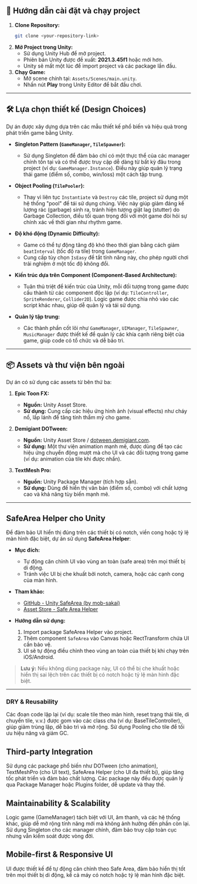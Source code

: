 

## 🚀 Hướng dẫn cài đặt và chạy project

1.  **Clone Repository:**
    ```bash
    git clone <your-repository-link>
    ```
2.  **Mở Project trong Unity:**
    *   Sử dụng Unity Hub để mở project.
    *   Phiên bản Unity được đề xuất: **2021.3.45f1** hoặc mới hơn.
    *   Unity sẽ mất một lúc để import project và các package lần đầu.
3.  **Chạy Game:**
    *   Mở scene chính tại: `Assets/Scenes/main.unity`.
    *   Nhấn nút **Play** trong Unity Editor để bắt đầu chơi.

---

## 🛠️ Lựa chọn thiết kế (Design Choices)

Dự án được xây dựng dựa trên các mẫu thiết kế phổ biến và hiệu quả trong phát triển game bằng Unity.

*   **Singleton Pattern (`GameManager`, `TileSpawner`):**
    *   Sử dụng Singleton để đảm bảo chỉ có một thực thể của các manager chính tồn tại và có thể được truy cập dễ dàng từ bất kỳ đâu trong project (ví dụ: `GameManager.Instance`). Điều này giúp quản lý trạng thái game (điểm số, combo, win/loss) một cách tập trung.

*   **Object Pooling (`TilePooler`):**
    *   Thay vì liên tục `Instantiate` và `Destroy` các tile, project sử dụng một hệ thống "pool" để tái sử dụng chúng. Việc này giúp giảm đáng kể lượng rác (garbage) sinh ra, tránh hiện tượng giật lag (stutter) do Garbage Collection, điều tối quan trọng đối với một game đòi hỏi sự chính xác về thời gian như rhythm game.

*   **Độ khó động (Dynamic Difficulty):**
    *   Game có thể tự động tăng độ khó theo thời gian bằng cách giảm `beatInterval` (tốc độ ra tile) trong `GameManager`.
    *   Cung cấp tùy chọn `IsEasy` để tắt tính năng này, cho phép người chơi trải nghiệm ở một tốc độ không đổi.

*   **Kiến trúc dựa trên Component (Component-Based Architecture):**
    *   Tuân thủ triệt để kiến trúc của Unity, mỗi đối tượng trong game được cấu thành từ các component độc lập (ví dụ: `TileController`, `SpriteRenderer`, `Collider2D`). Logic game được chia nhỏ vào các script khác nhau, giúp dễ quản lý và tái sử dụng.

*   **Quản lý tập trung:**
    *   Các thành phần cốt lõi như `GameManager`, `UIManager`, `TileSpawner`, `MusicManager` được thiết kế để quản lý các khía cạnh riêng biệt của game, giúp code có tổ chức và dễ bảo trì.

---

## 📦 Assets và thư viện bên ngoài

Dự án có sử dụng các assets từ bên thứ ba:

1.  **Epic Toon FX:**
    *   **Nguồn:** Unity Asset Store.
    *   **Sử dụng:** Cung cấp các hiệu ứng hình ảnh (visual effects) như cháy nổ, lấp lánh để tăng tính thẩm mỹ cho game.

2.  **Demigiant DOTween:**
    *   **Nguồn:** Unity Asset Store / [dotween.demigiant.com](http://dotween.demigiant.com/).
    *   **Sử dụng:** Một thư viện animation mạnh mẽ, được dùng để tạo các hiệu ứng chuyển động mượt mà cho UI và các đối tượng trong game (ví dụ: animation của tile khi được nhấn).

3.  **TextMesh Pro:**
    *   **Nguồn:** Unity Package Manager (tích hợp sẵn).
    *   **Sử dụng:** Dùng để hiển thị văn bản (điểm số, combo) với chất lượng cao và khả năng tùy biến mạnh mẽ.

---

## SafeArea Helper cho Unity

Để đảm bảo UI hiển thị đúng trên các thiết bị có notch, viền cong hoặc tỷ lệ màn hình đặc biệt, dự án sử dụng **SafeArea Helper**:

- **Mục đích:**
  - Tự động căn chỉnh UI vào vùng an toàn (safe area) trên mọi thiết bị di động.
  - Tránh việc UI bị che khuất bởi notch, camera, hoặc các cạnh cong của màn hình.

- **Tham khảo:**
  - [GitHub - Unity SafeArea (by mob-sakai)](https://github.com/mob-sakai/Unity-SafeArea)
  - [Asset Store - Safe Area Helper](https://assetstore.unity.com/packages/tools/gui/safe-area-helper-144645)

- **Hướng dẫn sử dụng:**
  1. Import package SafeArea Helper vào project.
  2. Thêm component `SafeArea` vào Canvas hoặc RectTransform chứa UI cần bảo vệ.
  3. UI sẽ tự động điều chỉnh theo vùng an toàn của thiết bị khi chạy trên iOS/Android.

> **Lưu ý:** Nếu không dùng package này, UI có thể bị che khuất hoặc hiển thị sai lệch trên các thiết bị có notch hoặc tỷ lệ màn hình đặc biệt.

----
### DRY & Reusability
Các đoạn code lặp lại (ví dụ: scale tile theo màn hình, reset trạng thái tile, di chuyển tile, v.v.) được gom vào các class cha (ví dụ: BaseTileController), giúp giảm trùng lặp, dễ bảo trì và mở rộng.
Sử dụng Pooling cho tile để tối ưu hiệu năng và giảm GC.


## Third-party Integration
Sử dụng các package phổ biến như DOTween (cho animation), TextMeshPro (cho UI text), SafeArea Helper (cho UI đa thiết bị), giúp tăng tốc phát triển và đảm bảo chất lượng.
Các package này đều được quản lý qua Package Manager hoặc Plugins folder, dễ update và thay thế.

## Maintainability & Scalability
Logic game (GameManager) tách biệt với UI, âm thanh, và các hệ thống khác, giúp dễ mở rộng tính năng mới mà không ảnh hưởng đến phần còn lại.
Sử dụng Singleton cho các manager chính, đảm bảo truy cập toàn cục nhưng vẫn kiểm soát được vòng đời.

## Mobile-first & Responsive UI
UI được thiết kế để tự động căn chỉnh theo Safe Area, đảm bảo hiển thị tốt trên mọi thiết bị di động, kể cả máy có notch hoặc tỷ lệ màn hình đặc biệt.
